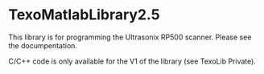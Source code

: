 # TexoMatlabLibrary2.5
This library is for programming the Ultrasonix RP500 scanner.
Please see the documpentation.

C/C++ code is only available for the V1 of the library (see TexoLib Private).
